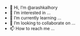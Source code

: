 - 👋 Hi, I’m @arashkalhory
- 👀 I’m interested in ...
- 🌱 I’m currently learning ...
- 💞️ I’m looking to collaborate on ...
- 📫 How to reach me ...

<!---
arashkalhory/arashkalhory is a ✨ special ✨ repository because its `README.md` (this file) appears on your GitHub profile.
You can click the Preview link to take a look at your changes.
--->
